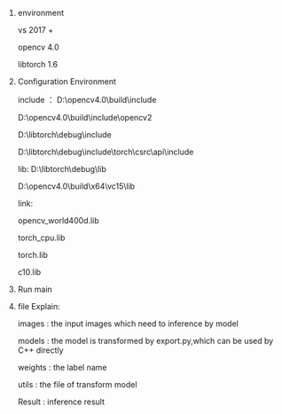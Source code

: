       
1. environment


   vs 2017 + 
  
   opencv 4.0
   
   libtorch 1.6
   
   
   
2. Configuration Environment


   include ：
   D:\opencv4.0\build\include
 
   D:\opencv4.0\build\include\opencv2
   
   D:\libtorch\debug\include
   
   D:\libtorch\debug\include\torch\csrc\api\include
   
   
   
   lib:
   D:\libtorch\debug\lib
   
   D:\opencv4.0\build\x64\vc15\lib
   
   link:
   
   opencv_world400d.lib
   
   torch_cpu.lib
   
   torch.lib
   
   c10.lib
   

3. Run main


4. file Explain:
   
   images : the input images which need to inference by model
   
   
   models : the model is transformed by export.py,which can be used by C++ directly
   
   
   weights : the label name
   
   
   utils : the file of transform model 
   
   
   Result : inference result
   

 
